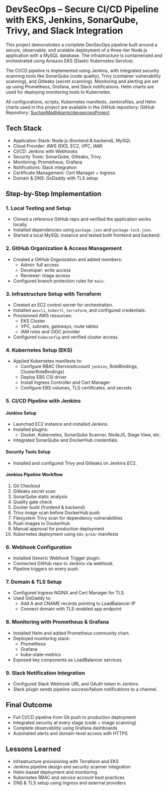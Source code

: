 # DevSecOps – Secure CI/CD Pipeline with EKS, Jenkins, SonarQube, Trivy, and Slack Integration

This project demonstrates a complete DevSecOps pipeline built around a secure, observable, and scalable deployment of a three-tier Node.js application with a MySQL database. The infrastructure is containerized and orchestrated using Amazon EKS (Elastic Kubernetes Service).

The CI/CD pipeline is implemented using Jenkins, with integrated security scanning tools like SonarQube (code quality), Trivy (container vulnerability scanning), and Gitleaks (secret scanning). Monitoring and alerting are set up using Prometheus, Grafana, and Slack notifications. Helm charts are used for deploying monitoring tools to Kubernetes.

 All configurations, scripts, Kubernetes manifests, Jenkinsfiles, and Helm charts used in this project are available in the GitHub repository:
 GitHub Repository: [SuchanMadhikarmi/devsecopsProject](https://github.com/SuchanMadhikarmi/devsecopsProject)

## Tech Stack

- Application Stack: Node.js (frontend & backend), MySQL  
- Cloud Provider: AWS (EKS, EC2, VPC, IAM)  
- CI/CD: Jenkins with Webhooks  
- Security Tools: SonarQube, Gitleaks, Trivy  
- Monitoring: Prometheus, Grafana  
- Notifications: Slack integration  
- Certificate Management: Cert Manager + Ingress  
- Domain & DNS: GoDaddy with TLS setup  

## Step-by-Step Implementation

### 1. Local Testing and Setup

- Cloned a reference GitHub repo and verified the application works locally.
- Installed dependencies using `package.json` and `package-lock.json`.
- Started a local MySQL instance and tested both frontend and backend.

### 2. GitHub Organization & Access Management

- Created a GitHub Organization and added members:
  - Admin: full access  
  - Developer: write access  
  - Reviewer: triage access  
- Configured branch protection rules for `main`.

### 3. Infrastructure Setup with Terraform

- Created an EC2 control server for orchestration.
- Installed `awscli`, `kubectl`, `terraform`, and configured credentials.
- Provisioned AWS resources:
  - EKS Cluster  
  - VPC, subnets, gateways, route tables  
  - IAM roles and OIDC provider  
- Configured `kubeconfig` and verified cluster access.

### 4. Kubernetes Setup (EKS)

- Applied Kubernetes manifests to:
  - Configure RBAC (ServiceAccount `jenkins`, RoleBindings, ClusterRoleBindings)  
  - Deploy EBS CSI driver  
  - Install Ingress Controller and Cert Manager  
  - Configure EBS volumes, TLS certificates, and secrets  

### 5. CI/CD Pipeline with Jenkins

#### Jenkins Setup

- Launched EC2 instance and installed Jenkins.
- Installed plugins:
  - Docker, Kubernetes, SonarQube Scanner, NodeJS, Stage View, etc.  
- Integrated SonarQube and DockerHub credentials.

#### Security Tools Setup

- Installed and configured Trivy and Gitleaks on Jenkins EC2.

#### Jenkins Pipeline Workflow

1. Git Checkout  
2. Gitleaks secret scan  
3. SonarQube static analysis  
4. Quality gate check  
5. Docker build (frontend & backend)  
6. Trivy image scan before DockerHub push  
7. Filesystem Trivy scan for dependency vulnerabilities  
8. Push images to DockerHub  
9. Manual approval for production deployment  
10. Kubernetes deployment using `k8s-prod/` manifests  

### 6. Webhook Configuration

- Installed Generic Webhook Trigger plugin.
- Connected GitHub repo to Jenkins via webhook.
- Pipeline triggers on every push.

### 7. Domain & TLS Setup

- Configured Ingress NGINX and Cert Manager for TLS.
- Used GoDaddy to:
  - Add A and CNAME records pointing to LoadBalancer IP  
  - Connect domain with TLS-enabled app endpoint  

### 8. Monitoring with Prometheus & Grafana

- Installed Helm and added Prometheus community chart.
- Deployed monitoring stack:
  - Prometheus  
  - Grafana  
  - kube-state-metrics  
- Exposed key components as LoadBalancer services.

### 9. Slack Notification Integration

- Configured Slack Webhook URL and OAuth token in Jenkins.
- Slack plugin sends pipeline success/failure notifications to a channel.

## Final Outcome

- Full CI/CD pipeline from Git push to production deployment  
- Integrated security at every stage (code + image scanning)  
- Complete observability using Grafana dashboards  
- Automated alerts and domain-level access with HTTPS  

## Lessons Learned

- Infrastructure provisioning with Terraform and EKS  
- Jenkins pipeline design and security scanner integration  
- Helm-based deployment and monitoring  
- Kubernetes RBAC and service account best practices  
- DNS & TLS setup using Ingress and external providers  
